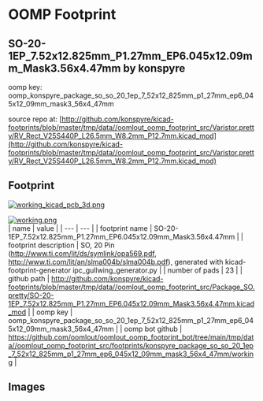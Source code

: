 # OOMP Footprint  
## SO-20-1EP_7.52x12.825mm_P1.27mm_EP6.045x12.09mm_Mask3.56x4.47mm  by konspyre  
  
oomp key: oomp_konspyre_package_so_so_20_1ep_7_52x12_825mm_p1_27mm_ep6_045x12_09mm_mask3_56x4_47mm  
  
source repo at: [http://github.com/konspyre/kicad-footprints/blob/master/tmp/data//oomlout_oomp_footprint_src/Varistor.pretty/RV_Rect_V25S440P_L26.5mm_W8.2mm_P12.7mm.kicad_mod](http://github.com/konspyre/kicad-footprints/blob/master/tmp/data//oomlout_oomp_footprint_src/Varistor.pretty/RV_Rect_V25S440P_L26.5mm_W8.2mm_P12.7mm.kicad_mod)  
## Footprint  
  
[![working_kicad_pcb_3d.png](working_kicad_pcb_3d_600.png)](working_kicad_pcb_3d.png)  
  
[![working.png](working_600.png)](working.png)  
| name | value | 
| --- | --- | 
| footprint name | SO-20-1EP_7.52x12.825mm_P1.27mm_EP6.045x12.09mm_Mask3.56x4.47mm | 
| footprint description | SO, 20 Pin (http://www.ti.com/lit/ds/symlink/opa569.pdf, http://www.ti.com/lit/an/slma004b/slma004b.pdf), generated with kicad-footprint-generator ipc_gullwing_generator.py | 
| number of pads | 23 | 
| github path | http://github.com/konspyre/kicad-footprints/blob/master/tmp/data//oomlout_oomp_footprint_src/Package_SO.pretty/SO-20-1EP_7.52x12.825mm_P1.27mm_EP6.045x12.09mm_Mask3.56x4.47mm.kicad_mod | 
| oomp key | oomp_konspyre_package_so_so_20_1ep_7_52x12_825mm_p1_27mm_ep6_045x12_09mm_mask3_56x4_47mm | 
| oomp bot github | https://github.com/oomlout/oomlout_oomp_footprint_bot/tree/main/tmp/data//oomlout_oomp_footprint_src/footprints/konspyre_package_so_so_20_1ep_7_52x12_825mm_p1_27mm_ep6_045x12_09mm_mask3_56x4_47mm/working | 
## Images  
